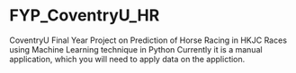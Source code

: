 # FYP_CoventryU_HR
CoventryU Final Year Project on Prediction of Horse Racing in HKJC Races using Machine Learning technique in Python
Currently it is a manual application, which you will need to apply data on the appliction.
